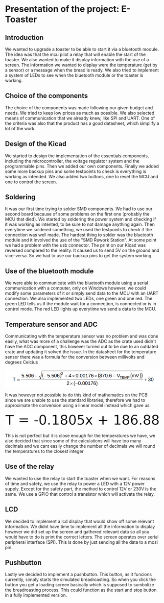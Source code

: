 # Presentation of the project: E-Toaster

## Introduction

We wanted to upgrade a toaster to be able to start it via a bluetooth module. The idea was that the mcu pilot a relay that will enable the start of the toaster. We also wanted to make it display information with the use of a screen. The information we wanted to display were the temperature (get by a sensor) or a message when the bread is ready. We also tried to implement a system of LEDs to see when the bluetooth module or the toaster is working.

## Choice of the components

The choice of the components was made following our given budget and needs. We tried to keep low prices as much as possible. We also selected means of communication that we already knew, like SPI and UART. One of the criteria was also that the product has a good datasheet, which simplify a lot of the work.

## Design of the Kicad

We started to design the implementation of the essentials components, including the microcontroller, the voltage regulator system and the programmable pins. Then we added our own components. Finally we added some more backup pins and some testpoints to check is everything is working as intended.
We also added two buttons, one to reset the MCU and one to control the screen.

## Soldering

It was our first time trying to solder SMD components. We had to use our second board because of some problems on the first one (probably the MCU that died). We started by soldering the power system and checking if it was working as intented, to be sure to not damage anything again. Then everytime we soldered something, we used the testpoints to check if the connection was well made. The hardest thing to solder was the bluetooth module and it involved the use of the "SMD Rework Station".
At some point we had a problem with the usb connector. The print on our Kicad was reversed compared to the reality. It caused us to send 5V on the ground and vice-versa. So we had to use our backup pins to get the system working. 

## Use of the bluetooth module

We were able to communicate with the bluetooth module using a serial communication with a computer, only on Windows however. we could modify some parameters of it or simply send data to the MCU with an UART connection. We also implemented two LEDs, one green and one red. The green LED tells us if the module wait for a connection, is connected or is in control mode. The red LED lights up everytime we send a data to the MCU.


## Temperature sensor and ADC

Communicating with the temperature sensor was no problem and was done easily, what was more of a challenge was the ADC as the crate used didn't have the ADC component, this however turned out to be due to an outdated crate and updating it solved the issue. In the datasheet for the temperature sensor there was a formula for the conversion between millivolts and degrees Celcius

![Eq](https://raw.githubusercontent.com/oscrim/E7020E-Project/master/pictures/Millivolt2Celcius.png)

It was however not possible to do this kind of mathematics on the PCB since we are unable to use the standard libraries, therefore we had to approximate the conversion using a linear model instead which gave us.

![Est](https://raw.githubusercontent.com/oscrim/E7020E-Project/master/pictures/Estimate.png)

This is not perfect but it is close enough for the temperatures we have, we also decided that since some of the calculations will have too many decimals and we cant easily change the number of decimals we will round the temperatures to the closest integer

## Use of the relay

We wanted to use the relay to start the toaster when we want. For reasons of time and safety, we use the relay to power a LED with a 12V power supply. Except for the safety part, the method to control 12V or 230V is the same. We use a GPIO that control a transistor which will activate the relay.

## LCD

We decided to implement a lcd display that would show off some relevant information. We didnt have time to implement all the information to display however we did set up the screen and gathered relevant data so all you would have to do is print the correct letters. The screen operates over serial peripheral interface (SPI). This is done by just sending all the data to a mosi pin.

## Pushbutton

Lastly we decided to implement a pushbutton. This button, as it funcions currently, simply starts the simulated breadroasting. So when you click the button you get a loading screen basically which is supposed to sumbolize the breadroasting process. This could function as the start and stop button in a fully implemented version.
